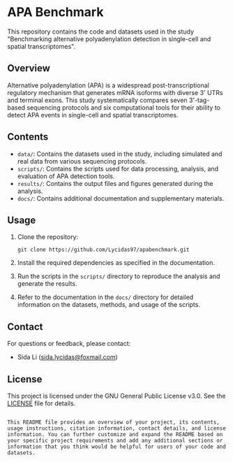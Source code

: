 # APA Benchmark

This repository contains the code and datasets used in the study "Benchmarking alternative polyadenylation detection in single-cell and spatial transcriptomes".

## Overview

Alternative polyadenylation (APA) is a widespread post-transcriptional regulatory mechanism that generates mRNA isoforms with diverse 3' UTRs and terminal exons. This study systematically compares seven 3'-tag-based sequencing protocols and six computational tools for their ability to detect APA events in single-cell and spatial transcriptomes.

## Contents

- `data/`: Contains the datasets used in the study, including simulated and real data from various sequencing protocols.
- `scripts/`: Contains the scripts used for data processing, analysis, and evaluation of APA detection tools.
- `results/`: Contains the output files and figures generated during the analysis.
- `docs/`: Contains additional documentation and supplementary materials.

## Usage

1. Clone the repository:
   ```
   git clone https://github.com/Lycidas97/apabenchmark.git
   ```

2. Install the required dependencies as specified in the documentation.

3. Run the scripts in the `scripts/` directory to reproduce the analysis and generate the results.

4. Refer to the documentation in the `docs/` directory for detailed information on the datasets, methods, and usage of the scripts.

## Contact

For questions or feedback, please contact:

- Sida Li (sida.lycidas@foxmail.com)

## License

This project is licensed under the GNU General Public License v3.0. See the [LICENSE](LICENSE) file for details.
```

This README file provides an overview of your project, its contents, usage instructions, citation information, contact details, and license information. You can further customize and expand the README based on your specific project requirements and add any additional sections or information that you think would be helpful for users of your code and datasets.
